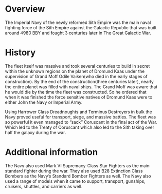 # Overview

The Imperial Navy of the newly reformed Sith Empire was the main naval fighting force of the Sith Empire against the Galactic Republic that was built around 4980 BBY and fought 3 centuries later in The Great Galactic War.

# History

The fleet itself was massive and took several centuries to build in secret within the unknown regions on the planet of Dromund Kaas under the supervision of Grand Moff Odile Vaiken(who died in the early stages of construction).
By the end of the construction(three centuries later), nearly the entire planet was filled with naval ships.
The Grand Moff was aware that he would die by the time the fleet was constructed.
So he ordered that when it was finished the force sensitive natives of Dromund Kaas were to either John the Navy or Imperial Army.

Using Harrower Class Dreadnoughts and Terminus Destroyers in bulk the Navy proved useful for transport, siege, and massive battles.
The fleet was so powerful it even managed to “sack” Coruscant in the final act of the War.
Which led to the Treaty of Coruscant which also led to the Sith taking over half the galaxy during the war.

# Additional information

The Navy also used Mark VI Supremacy-Class Star Fighters as the main standard fighter during the war.
They also used B28 Extinction Class Bombers as the Navy’s Standard Bomber Fighters as well.
The Navy also used a range of models when it came to support, transport, gunships, cruisers, shuttles, and carriers as well.
